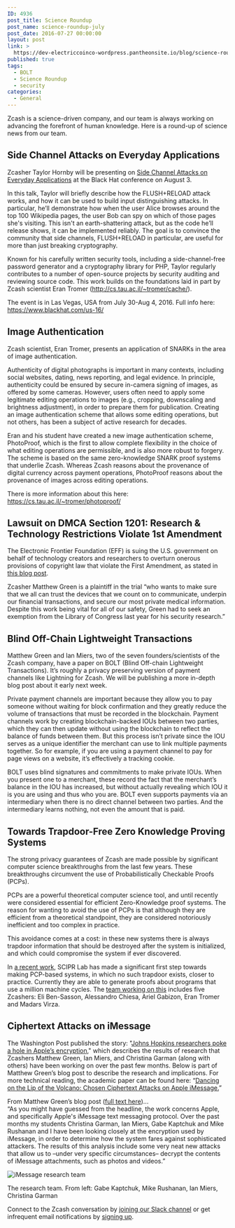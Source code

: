 ```yaml
---
ID: 4936
post_title: Science Roundup
post_name: science-roundup-july
post_date: 2016-07-27 00:00:00
layout: post
link: >
  https://dev-electriccoinco-wordpress.pantheonsite.io/blog/science-roundup-july/
published: true
tags:
  - BOLT
  - Science Roundup
  - security
categories:
  - General
---
```

<p>Zcash is a science-driven company, and our team is always working on advancing the forefront of human knowledge. Here is a round-up of science news from our team.</p>
<h2>Side Channel Attacks on Everyday Applications</h2>
<p>Zcasher Taylor Hornby will be presenting on <a class="reference external" href="https://www.blackhat.com/us-16/briefings.html#side-channel-attacks-on-everyday-applications">Side Channel Attacks on Everyday Applications</a> at the Black Hat conference on August 3.</p>
<p>In this talk, Taylor will briefly describe how the FLUSH+RELOAD attack works, and how it can be used to build input distinguishing attacks. In particular, he’ll demonstrate how when the user Alice browses around the top 100 Wikipedia pages, the user Bob can spy on which of those pages she's visiting. This isn't an earth-shattering attack, but as the code he’ll release shows, it can be implemented reliably. The goal is to convince the community that side channels, FLUSH+RELOAD in particular, are useful for more than just breaking cryptography.</p>
<p>Known for his carefully written security tools, including a side-channel-free password generator and a cryptography library for PHP, Taylor regularly contributes to a number of open-source projects by security auditing and reviewing source code. This work builds on the foundations laid in part by Zcash scientist Eran Tromer (<a class="reference external" href="http://cs.tau.ac.il/~tromer/cache/">http://cs.tau.ac.il/~tromer/cache/</a>).</p>
<p>The event is in Las Vegas, USA from July 30-Aug 4, 2016. Full info here: <a class="reference external" href="https://www.blackhat.com/us-16/">https://www.blackhat.com/us-16/</a></p>
<h2>Image Authentication</h2>
<p>Zcash scientist, Eran Tromer, presents an application of SNARKs in the area of image authentication.</p>
<p>Authenticity of digital photographs is important in many contexts, including social websites, dating, news reporting, and legal evidence. In principle, authenticity could be ensured by secure in-camera signing of images, as offered by some cameras. However, users often need to apply some legitimate editing operations to images (e.g., cropping, downscaling and brightness adjustment), in order to prepare them for publication. Creating an image authentication scheme that allows some editing operations, but not others, has been a subject of active research for decades.</p>
<p>Eran and his student have created a new image authentication scheme, PhotoProof, which is the first to allow complete flexibility in the choice of what editing operations are permissible, and is also more robust to forgery. The scheme is based on the same zero-knowledge SNARK proof systems that underlie Zcash. Whereas Zcash reasons about the provenance of digital currency across payment operations, PhotoProof reasons about the provenance of images across editing operations.</p>
<p>There is more information about this here: <a class="reference external" href="https://cs.tau.ac.il/~tromer/photoproof/">https://cs.tau.ac.il/~tromer/photoproof/</a></p>
<h2>Lawsuit on DMCA Section 1201: Research &amp; Technology Restrictions Violate 1st Amendment</h2>
<p>The Electronic Frontier Foundation (EFF) is suing the U.S. government on behalf of technology creators and researchers to overturn onerous provisions of copyright law that violate the First Amendment, as stated in <a class="reference external" href="https://www.eff.org/press/releases/eff-lawsuit-takes-dmca-section-1201-research-and-technology-restrictions-violate">this blog post</a>.</p>
<p>Zcasher Matthew Green is a plaintiff in the trial “who wants to make sure that we all can trust the devices that we count on to communicate, underpin our financial transactions, and secure our most private medical information. Despite this work being vital for all of our safety, Green had to seek an exemption from the Library of Congress last year for his security research.”</p>
<h2>Blind Off-Chain Lightweight Transactions</h2>
<p>Matthew Green and Ian Miers, two of the seven founders/scientists of the Zcash company, have a paper on BOLT (Blind Off-chain Lightweight Transactions). It’s roughly a privacy preserving version of payment channels like Lightning for Zcash. We will be publishing a more in-depth blog post about it early next week.</p>
<p>Private payment channels are important because they allow you to pay someone without waiting for block confirmation and they greatly reduce the volume of transactions that must be recorded in the blockchain. Payment channels work by creating blockchain-backed IOUs between two parties, which they can then update without using the blockchain to reflect the balance of funds between them. But this process isn’t private since the IOU serves as a unique identifier the merchant can use to link multiple payments together. So for example, if you are using a payment channel to pay for page views on a website, it’s effectively a tracking cookie.</p>
<p>BOLT uses blind signatures and commitments to make private IOUs. When you present one to a merchant, these record the fact that the merchant’s balance in the IOU has increased, but without actually revealing which IOU it is you are using and thus who you are. BOLT even supports payments via an intermediary when there is no direct channel between two parties. And the intermediary learns nothing, not even the amount that is paid.</p>
<h2>Towards Trapdoor-Free Zero Knowledge Proving Systems</h2>
<p>The strong privacy guarantees of Zcash are made possible by significant computer science breakthroughs from the last few years. These breakthroughs circumvent the use of Probabilistically Checkable Proofs (PCPs).</p>
<p>PCPs are a powerful theoretical computer science tool, and until recently were considered essential for efficient Zero-Knowledge proof systems. The reason for wanting to avoid the use of PCPs is that although they are efficient from a theoretical standpoint, they are considered notoriously inefficient and too complex in practice.</p>
<p>This avoidance comes at a cost: in these new systems there is always trapdoor information that should be destroyed after the system is initialized, and which could compromise the system if ever discovered.</p>
<p>In <a class="reference external" href="https://eprint.iacr.org/2016/646">a recent work</a>, SCIPR Lab has made a significant first step towards making PCP-based systems, in which no such trapdoor exists, closer to practice. Currently they are able to generate proofs about programs that use a million machine cycles. The <a class="reference external" href="http://www.scipr-lab.org/team.html">team working on this</a> includes five Zcashers: Eli Ben-Sasson, Alessandro Chiesa, Ariel Gabizon, Eran Tromer and Madars Virza.</p>
<h2>Ciphertext Attacks on iMessage</h2>
<p>The Washington Post published the story: "<a class="reference external" href="https://www.washingtonpost.com/world/national-security/johns-hopkins-researchers-discovered-encryption-flaw-in-apples-imessage/2016/03/20/a323f9a0-eca7-11e5-a6f3-21ccdbc5f74e_story.html">Johns Hopkins researchers poke a hole in Apple’s encryption</a>," which describes the results of research that Zcashers Matthew Green, Ian Miers, and Christina Garman (along with others) have been working on over the past few months. Below is part of Matthew Green’s blog post to describe the research and implications. For more technical reading, the academic paper can be found here: “<a class="reference external" href="https://isi.jhu.edu/~mgreen/imessage.pdf">Dancing on the Lip of the Volcano: Chosen Ciphertext Attacks on Apple iMessage.</a>”</p>
<p>From Matthew Green’s blog post (<a class="reference external" href="http://blog.cryptographyengineering.com/2016/03/attack-of-week-apple-imessage.html">full text here</a>)...<br />
“As you might have guessed from the headline, the work concerns Apple, and specifically Apple's iMessage text messaging protocol. Over the past months my students Christina Garman, Ian Miers, Gabe Kaptchuk and Mike Rushanan and I have been looking closely at the encryption used by iMessage, in order to determine how the system fares against sophisticated attackers. The results of this analysis include some very neat new attacks that allow us to –under very specific circumstances– decrypt the contents of iMessage attachments, such as photos and videos.”</p>
<div class="figure align-center">
<img alt="iMessage research team" class="blog-imessage-research-team" src="/wp-content/uploads/2016/07/imessage-research-team.png"></div>
<p>The research team. From left: Gabe Kaptchuk, Mike Rushanan, Ian Miers, Christina Garman</p>
<p>Connect to the Zcash conversation by <a class="reference external" href="https://inviteme.z.cash/">joining our Slack channel</a> or get infrequent email notifications by <a class="reference external" href="https://z.cash/zh/#launch-notification">signing up</a>.</p>
